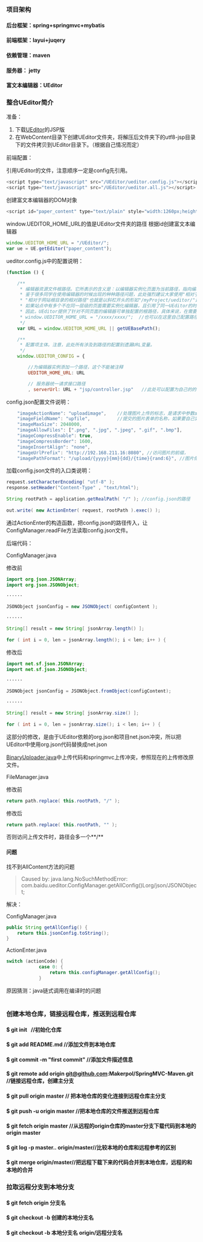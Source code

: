 # 
###  项目架构
#### 后台框架：spring+springmvc+mybatis
#### 前端框架：layui+juqery
#### 依赖管理：maven
#### 服务器： jetty
#### 富文本编辑器：UEditor

###  整合UEditor简介
准备：
1. 下载[UEditor](http://ueditor.baidu.com/website/download.html)的JSP版
2. 在WebContent目录下创建UEditor文件夹，将解压后文件夹下的utf8-jsp目录下的文件拷贝到UEditor目录下。（根据自己情况而定）

前端配置：

引用UEditor的文件，注意顺序一定是config先引用。
```js
<script type="text/javascript" src="/UEditor/ueditor.config.js"></script>
<script type="text/javascript" src="/UEditor/ueditor.all.js"></script>
```

创建富文本编辑器的DOM对象
```js
<script id="paper_content" type="text/plain" style="width:1260px;height:500px;"></script>
```

window.UEDITOR_HOME_URL的值是UEditor文件夹的路径
根据id创建富文本编辑器
```js
window.UEDITOR_HOME_URL = "/UEditor/";
var ue = UE.getEditor("paper_content");
```

ueditor.config.js中的配置说明：
```js
(function () {

    /**
     * 编辑器资源文件根路径。它所表示的含义是：以编辑器实例化页面为当前路径，指向编辑器资源文件（即dialog等文件夹）的路径。
     * 鉴于很多同学在使用编辑器的时候出现的种种路径问题，此处强烈建议大家使用"相对于网站根目录的相对路径"进行配置。
     * "相对于网站根目录的相对路径"也就是以斜杠开头的形如"/myProject/ueditor/"这样的路径。
     * 如果站点中有多个不在同一层级的页面需要实例化编辑器，且引用了同一UEditor的时候，此处的URL可能不适用于每个页面的编辑器。
     * 因此，UEditor提供了针对不同页面的编辑器可单独配置的根路径，具体来说，在需要实例化编辑器的页面最顶部写上如下代码即可。当然，需要令此处的URL等于对应的配置。
     * window.UEDITOR_HOME_URL = "/xxxx/xxxx/";  //也可以在这里自己配置路径，或者在使用的时候覆盖。
     */
    var URL = window.UEDITOR_HOME_URL || getUEBasePath();

    /**
     * 配置项主体。注意，此处所有涉及到路径的配置别遗漏URL变量。
     */
    window.UEDITOR_CONFIG = {

        //为编辑器实例添加一个路径，这个不能被注释
        UEDITOR_HOME_URL: URL

        // 服务器统一请求接口路径
        , serverUrl: URL + "jsp/controller.jsp"   //此处可以配置为自己的的Controller接口，用来加载config.json文件

```

config.json配置文件说明：

```js
    "imageActionName": "uploadimage",    //处理图片上传的标志，是请求中参数action的值，后台获取参数action的值判断执行图片上传
    "imageFieldName": "upfile",          //提交的图片表单的名称，如果要自己实现上传功能，注意参数名要一致upfile 
    "imageMaxSize": 2048000, 
    "imageAllowFiles": [".png", ".jpg", ".jpeg", ".gif", ".bmp"], 
    "imageCompressEnable": true, 
    "imageCompressBorder": 1600,
    "imageInsertAlign": "none", 
    "imageUrlPrefix": "http://192.168.211.16:8080", //访问图片的前缀，
    "imagePathFormat": "/upload/{yyyy}{mm}{dd}/{time}{rand:6}", //图片保存地址格式
```


加载config.json文件的入口类说明：
```java
request.setCharacterEncoding( "utf-8" );
response.setHeader("Content-Type" , "text/html");
	
String rootPath = application.getRealPath( "/" ); //config.json的路径
	
out.write( new ActionEnter( request, rootPath ).exec() );
```
通过ActionEnter的构造函数，把config.json的路径传入，让ConfigManager.readFile方法读取config.json文件。


后端代码：

ConfigManager.java

修改前
```java
import org.json.JSONArray;
import org.json.JSONObject;

······

JSONObject jsonConfig = new JSONObject( configContent );

······

String[] result = new String[ jsonArray.length() ];
		
for ( int i = 0, len = jsonArray.length(); i < len; i++ ) {

```


修改后
```java
import net.sf.json.JSONArray;
import net.sf.json.JSONObject;

······

JSONObject jsonConfig = JSONObject.fromObject(configContent);

······

String[] result = new String[ jsonArray.size() ];
		
for ( int i = 0, len = jsonArray.size(); i < len; i++ ) {

```
这部分的修改，是由于UEditor依赖的org.json和项目net.json冲突，所以把UEditor中使用org.json代码替换成net.json
<br>

[BinaryUploader.java](https://github.com/Makerpol/SpringMVC-Maven/blob/dev/src/main/java/com/baidu/ueditor/upload/BinaryUploader.java)中上传代码和springmvc上传冲突，参照现在的上传修改原文件。

FileManager.java

修改前
```java
return path.replace( this.rootPath, "/" );
```

修改后
```java
return path.replace( this.rootPath, "" );
```
否则访问上传文件时，路径会多一个**/**


#### 问题

找不到AllContent方法的问题
>Caused by: java.lang.NoSuchMethodError: com.baidu.ueditor.ConfigManager.getAllConfig()Lorg/json/JSONObject;

解决：

ConfigManager.java
```java
public String getAllConfig() {
    return this.jsonConfig.toString();
}
```

ActionEnter.java
```java
switch (actionCode) {
            case 0: {
                return this.configManager.getAllConfig();
            }
```

原因猜测：java链式调用在编译时的问题

#

### 创建本地仓库，链接远程仓库，推送到远程仓库
#### $ git init   							//初始化仓库
#### $ git add README.md 					//添加文件到本地仓库  
#### $ git commit -m "first commit"			//添加文件描述信息
#### $ git remote add origin git@github.com:Makerpol/SpringMVC-Maven.git 	//链接远程仓库，创建主分支
#### $ git pull origin master 				// 把本地仓库的变化连接到远程仓库主分支
#### $ git push -u origin master 			//把本地仓库的文件推送到远程仓库		


#### $ git fetch origin master //从远程的origin仓库的master分支下载代码到本地的origin master

#### $ git log -p master.. origin/master//比较本地的仓库和远程参考的区别

#### $ git merge origin/master//把远程下载下来的代码合并到本地仓库，远程的和本地的合并

###  拉取远程分支到本地分支
#### $ git fetch origin 分支名
#### $ git checkout -b 创建的本地分支名
#### $ git checkout -b 本地分支名 origin/远程分支名
